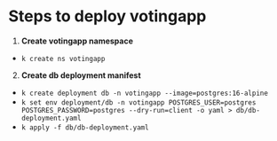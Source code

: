 # Steps to deploy votingapp

1.  **Create votingapp namespace**

- ``` k create ns votingapp ```

2. **Create db deployment manifest**
- ``` k create deployment db -n votingapp --image=postgres:16-alpine ```
- ``` k set env deployment/db -n votingapp POSTGRES_USER=postgres POSTGRES_PASSWORD=postgres --dry-run=client -o yaml > db/db-deployment.yaml ```
- ``` k apply -f db/db-deployment.yaml ```